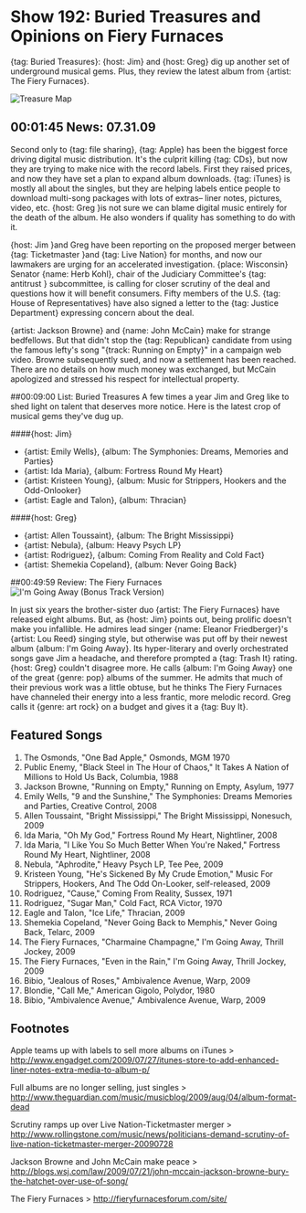


# Show 192: Buried Treasures and Opinions on Fiery Furnaces
{tag: Buried Treasures}: {host: Jim} and {host: Greg} dig up another set of underground musical gems. Plus, they review the latest album from {artist: The Fiery Furnaces}.

![Treasure Map](http://static.soundopinions.org/images/buriedtreasures/treasures.jpg)

## 00:01:45 News: 07.31.09
Second only to {tag: file sharing}, {tag: Apple} has been the biggest force driving digital music distribution. It's the culprit killing {tag: CDs}, but now they are trying to make nice with the record labels. First they raised prices, and now they have set a plan to expand album downloads. {tag: iTunes} is mostly all about the singles, but they are helping labels entice people to download multi-song packages with lots of extras– liner notes, pictures, video, etc. {host: Greg }is not sure we can blame digital music entirely for the death of the album. He also wonders if quality has something to do with it.

{host: Jim }and Greg have been reporting on the proposed merger between {tag: Ticketmaster }and {tag: Live Nation} for months, and now our lawmakers are urging for an accelerated investigation. {place: Wisconsin} Senator {name: Herb Kohl}, chair of the Judiciary Committee's {tag: antitrust } subcommittee, is calling for closer scrutiny of the deal and questions how it will benefit consumers. Fifty members of the U.S. {tag: House of Representatives} have also signed a letter to the {tag: Justice Department} expressing concern about the deal. 

{artist: Jackson Browne} and {name: John McCain} make for strange bedfellows. But that didn't stop the {tag: Republican} candidate from using the famous lefty's song "{track: Running on Empty}" in a campaign web video. Browne subsequently sued, and now a settlement has been reached. There are no details on how much money was exchanged, but McCain apologized and stressed his respect for intellectual property.

##00:09:00 List: Buried Treasures
A few times a year Jim and Greg like to shed light on talent that deserves more notice. Here is the latest crop of musical gems they've dug up.

####{host: Jim}
- {artist: Emily Wells}, {album: The Symphonies: Dreams, Memories and Parties}
- {artist: Ida Maria}, {album: Fortress Round My Heart}
- {artist: Kristeen Young}, {album: Music for Strippers, Hookers and the Odd-Onlooker}
- {artist: Eagle and Talon}, {album: Thracian}

####{host: Greg}
- {artist: Allen Toussaint}, {album: The Bright Mississippi}
- {artist: Nebula}, {album: Heavy Psych LP}
- {artist: Rodriguez}, {album: Coming From Reality and Cold Fact}
- {artist: Shemekia Copeland}, {album: Never Going Back}

##00:49:59 Review: The Fiery Furnaces
![I'm Going Away (Bonus Track Version)](http://is3.mzstatic.com/image/thumb/Music/v4/77/eb/e7/77ebe70b-8edc-83a5-840e-fdfb81e0ecb9/source/600x600bb.jpg "5543027/323166409")

In just six years the brother-sister duo {artist: The Fiery Furnaces} have released eight albums. But, as {host: Jim} points out, being prolific doesn't make you infallible. He admires lead singer {name: Eleanor Friedberger}'s {artist: Lou Reed} singing style, but otherwise was put off by their newest album {album: I'm Going Away}. Its hyper-literary and overly orchestrated songs gave Jim a headache, and therefore prompted a {tag: Trash It} rating. {host: Greg} couldn't disagree more. He calls {album: I'm Going Away} one of the great {genre: pop} albums of the summer. He admits that much of their previous work was a little obtuse, but he thinks The Fiery Furnaces have channeled their energy into a less frantic, more melodic record. Greg calls it {genre: art rock} on a budget and gives it a {tag: Buy It}.

## Featured Songs
1. The Osmonds, "One Bad Apple," Osmonds, MGM 1970
2. Public Enemy, "Black Steel in The Hour of Chaos," It Takes A Nation of Millions to Hold Us Back, Columbia, 1988
3. Jackson Browne, "Running on Empty," Running on Empty, Asylum, 1977
4. Emily Wells, "9 and the Sunshine," The Symphonies: Dreams Memories and Parties, Creative Control, 2008
5. Allen Toussaint, "Bright Mississippi," The Bright Mississippi, Nonesuch, 2009
6. Ida Maria, "Oh My God," Fortress Round My Heart, Nightliner, 2008
7. Ida Maria, "I Like You So Much Better When You're Naked," Fortress Round My Heart, Nightliner, 2008
8. Nebula, "Aphrodite," Heavy Psych LP, Tee Pee, 2009
9. Kristeen Young, "He's Sickened By My Crude Emotion," Music For Strippers, Hookers, And The Odd On-Looker, self-released, 2009
10. Rodriguez, "Cause," Coming From Reality, Sussex, 1971
11. Rodriguez, "Sugar Man," Cold Fact, RCA Victor, 1970
12. Eagle and Talon, "Ice Life," Thracian, 2009
13. Shemekia Copeland, "Never Going Back to Memphis," Never Going Back, Telarc, 2009
14. The Fiery Furnaces, "Charmaine Champagne," I'm Going Away, Thrill Jockey, 2009
15. The Fiery Furnaces, "Even in the Rain," I'm Going Away, Thrill Jockey, 2009
16. Bibio, "Jealous of Roses," Ambivalence Avenue, Warp, 2009
17. Blondie, "Call Me," American Gigolo, Polydor, 1980
18. Bibio, "Ambivalence Avenue," Ambivalence Avenue, Warp, 2009

## Footnotes

Apple teams up with labels to sell more albums on iTunes > http://www.engadget.com/2009/07/27/itunes-store-to-add-enhanced-liner-notes-extra-media-to-album-p/

Full albums are no longer selling, just singles > http://www.theguardian.com/music/musicblog/2009/aug/04/album-format-dead

Scrutiny ramps up over Live Nation-Ticketmaster merger > http://www.rollingstone.com/music/news/politicians-demand-scrutiny-of-live-nation-ticketmaster-merger-20090728

Jackson Browne and John McCain make peace >  http://blogs.wsj.com/law/2009/07/21/john-mccain-jackson-browne-bury-the-hatchet-over-use-of-song/

The Fiery Furnaces > http://fieryfurnacesforum.com/site/